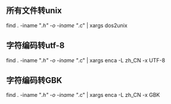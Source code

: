 ## 所有文件转unix
find . -iname "*.h" -o -iname "*.c" | xargs dos2unix

## 字符编码转utf-8
find . -iname "*.h" -o -iname "*.c" | xargs enca -L zh_CN -x UTF-8

## 字符编码转GBK
find . -iname "*.h" -o -iname "*.c" | xargs enca -L zh_CN -x GBK